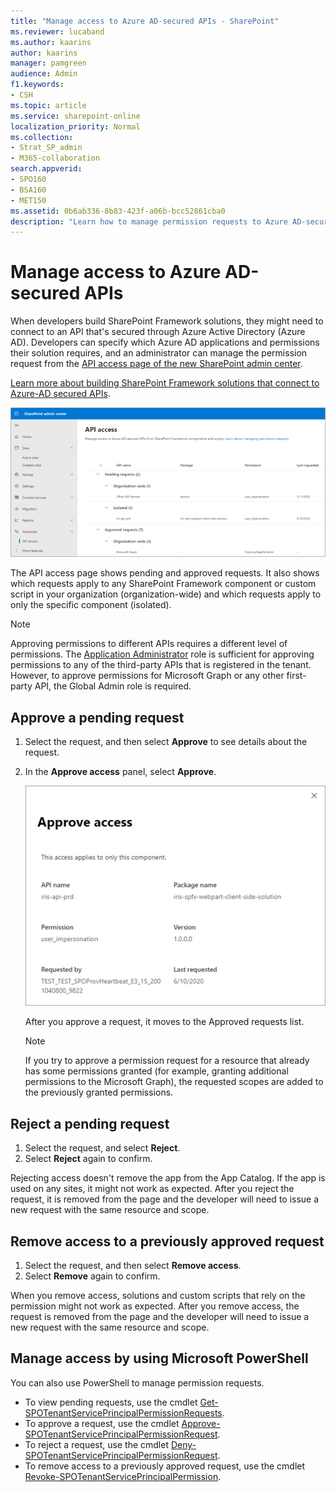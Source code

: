 ```yaml
---
title: "Manage access to Azure AD-secured APIs - SharePoint"
ms.reviewer: lucaband
ms.author: kaarins
author: kaarins
manager: pamgreen
audience: Admin
f1.keywords:
- CSH
ms.topic: article
ms.service: sharepoint-online
localization_priority: Normal
ms.collection:  
- Strat_SP_admin
- M365-collaboration
search.appverid:
- SPO160
- BSA160
- MET150
ms.assetid: 0b6ab336-8b83-423f-a06b-bcc52861cba0
description: "Learn how to manage permission requests to Azure AD-secured APIs from SharePoint Framework components and scripts."
---
```


# Manage access to Azure AD-secured APIs

When developers build SharePoint Framework solutions, they might need to connect to an API that's secured through Azure Active Directory (Azure AD). Developers can specify which Azure AD applications and permissions their solution requires, and an administrator can manage the permission request from the [API access page of the new SharePoint admin center](https://admin.microsoft.com/sharepoint?page=webApiPermissionManagement&modern=true). 

[Learn more about building SharePoint Framework solutions that connect to Azure-AD secured APIs](/sharepoint/dev/spfx/use-aadhttpclient#manage-permission-requests).

   ![The API access page in the modern SharePoint admin center](media/api-access-page.png)

The API access page shows pending and approved requests. It also shows which requests apply to any SharePoint Framework component or custom script in your organization (organization-wide) and which requests apply to only the specific component (isolated).

> [!NOTE]
> Approving permissions to different APIs requires a different level of permissions. The [Application Administrator](https://docs.microsoft.com/azure/active-directory/roles/permissions-reference#application-administrator) role is sufficient for approving permissions to any of the third-party APIs that is registered in the tenant. However, to approve permissions for Microsoft Graph or any other first-party API, the Global Admin role is required.

## Approve a pending request

1. Select the request, and then select **Approve** to see details about the request. 
2. In the **Approve access** panel, select **Approve**.

    ![The Approve access panel](media/approve-access.png)

    After you approve a request, it moves to the Approved requests list.

    > [!NOTE]
    > If you try to approve a permission request for a resource that already has some permissions granted (for example, granting additional permissions to the Microsoft Graph), the requested scopes are added to the previously granted permissions.

## Reject a pending request

1. Select the request, and select **Reject**. 
2. Select **Reject** again to confirm. 
 
Rejecting access doesn't remove the app from the App Catalog. If the app is used on any sites, it might not work as expected. After you reject the request, it is removed from the page and the developer will need to issue a new request with the same resource and scope.

## Remove access to a previously approved request

1. Select the request, and then select **Remove access**. 
2. Select **Remove** again to confirm. 
 
When you remove access, solutions and custom scripts that rely on the permission might not work as expected. After you remove access, the request is removed from the page and the developer will need to issue a new request with the same resource and scope.

## Manage access by using Microsoft PowerShell
You can also use PowerShell to manage permission requests. 

- To view pending requests, use the cmdlet [Get-SPOTenantServicePrincipalPermissionRequests](/powershell/module/sharepoint-online/get-spotenantserviceprincipalpermissionrequests?view=sharepoint-ps). 
- To approve a request, use the cmdlet [Approve-SPOTenantServicePrincipalPermissionRequest](/powershell/module/sharepoint-online/approve-spotenantserviceprincipalpermissiongrant?view=sharepoint-ps). 
- To reject a request, use the cmdlet [Deny-SPOTenantServicePrincipalPermissionRequest](/powershell/module/sharepoint-online/deny-spotenantserviceprincipalpermissionrequest?view=sharepoint-ps).
- To remove access to a previously approved request, use the cmdlet [Revoke-SPOTenantServicePrincipalPermission](/powershell/module/sharepoint-online/revoke-spotenantserviceprincipalpermission?view=sharepoint-ps). 
